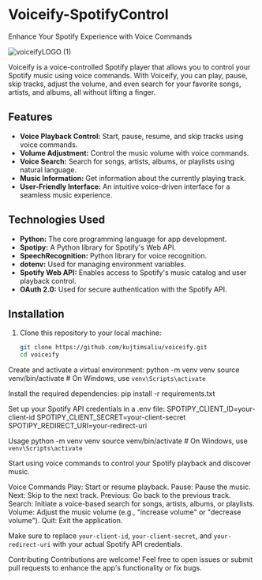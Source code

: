 # Voiceify-SpotifyControl
Enhance Your Spotify Experience with Voice Commands

![voiceifyLOGO (1)](https://github.com/kujtimsaliu/Voiceify-SpotifyControl/assets/36280465/e5b1afbe-4512-4df6-957c-e92ef2de16f7)


Voiceify is a voice-controlled Spotify player that allows you to control your Spotify music using voice commands. With Voiceify, you can play, pause, skip tracks, adjust the volume, and even search for your favorite songs, artists, and albums, all without lifting a finger.

## Features

- **Voice Playback Control:** Start, pause, resume, and skip tracks using voice commands.
- **Volume Adjustment:** Control the music volume with voice commands.
- **Voice Search:** Search for songs, artists, albums, or playlists using natural language.
- **Music Information:** Get information about the currently playing track.
- **User-Friendly Interface:** An intuitive voice-driven interface for a seamless music experience.

## Technologies Used

- **Python:** The core programming language for app development.
- **Spotipy:** A Python library for Spotify's Web API.
- **SpeechRecognition:** Python library for voice recognition.
- **dotenv:** Used for managing environment variables.
- **Spotify Web API:** Enables access to Spotify's music catalog and user playback control.
- **OAuth 2.0:** Used for secure authentication with the Spotify API.

## Installation

1. Clone this repository to your local machine:

   ```bash
   git clone https://github.com/kujtimsaliu/voiceify.git
   cd voiceify

Create and activate a virtual environment:
python -m venv venv
source venv/bin/activate  # On Windows, use `venv\Scripts\activate`

Install the required dependencies:
pip install -r requirements.txt

Set up your Spotify API credentials in a .env file:
SPOTIPY_CLIENT_ID=your-client-id
SPOTIPY_CLIENT_SECRET=your-client-secret
SPOTIPY_REDIRECT_URI=your-redirect-uri


Usage
python -m venv venv
source venv/bin/activate  # On Windows, use `venv\Scripts\activate`


Start using voice commands to control your Spotify playback and discover music.

Voice Commands
Play: Start or resume playback.
Pause: Pause the music.
Next: Skip to the next track.
Previous: Go back to the previous track.
Search: Initiate a voice-based search for songs, artists, albums, or playlists.
Volume: Adjust the music volume (e.g., "increase volume" or "decrease volume").
Quit: Exit the application.


Make sure to replace  `your-client-id`, `your-client-secret`, and `your-redirect-uri` with your actual Spotify API credentials.


Contributing
Contributions are welcome! Feel free to open issues or submit pull requests to enhance the app's functionality or fix bugs.
